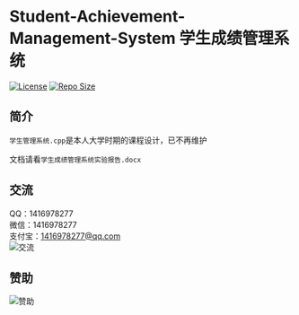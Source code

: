 # Student-Achievement-Management-System 学生成绩管理系统

[![License](https://img.shields.io/github/license/ali1416/Student-Achievement-Management-System?label=License)](https://opensource.org/licenses/BSD-3-Clause)
[![Repo Size](https://img.shields.io/github/repo-size/ali1416/Student-Achievement-Management-System?label=Repo%20Size&color=success)](https://github.com/ALI1416/Student-Achievement-Management-System/archive/refs/heads/master.zip)

## 简介

`学生管理系统.cpp`是本人大学时期的课程设计，已不再维护

文档请看`学生成绩管理系统实验报告.docx`

## 交流

QQ：1416978277  
微信：1416978277  
支付宝：1416978277@qq.com  
![交流](https://cdn.jsdelivr.net/gh/ALI1416/ALI1416/image/contact.png)

## 赞助

![赞助](https://cdn.jsdelivr.net/gh/ALI1416/ALI1416/image/donate.png)
